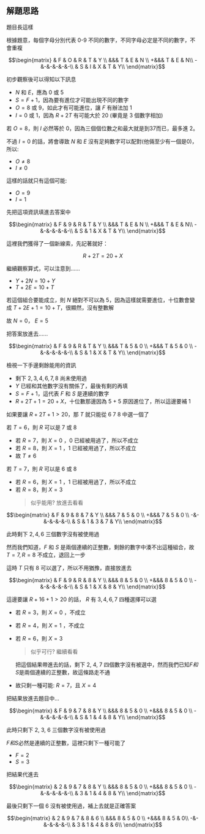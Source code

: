 ## 解題思路
題目長這樣

根據題意，每個字母分別代表 0-9 不同的數字，不同字母必定是不同的數字，不會重複

$$\begin{matrix}
& F & O & R & T & Y \\
&&&       T & E & N \\
+&&&      T & E & N\\
-&-&-&-&-&-\\
& S & I & X & T & Y\\
\end{matrix}$$

初步觀察後可以得知以下訊息
- $N$ 和 $E$，應為 0 或 5
- $S = F + 1$，因為要有進位才可能出現不同的數字
- $O = 8$ 或 $9$，如此才有可能進位，讓 $F$ 有辦法加 1
- $I = 0$ 或 $1$，因為 $R+2T$ 有可能大於 $20$ (畢竟是 3 個數字相加)

若 $O = 8$，則 $I$ 必然等於 0，因為三個個位數之和最大就是到37而已，最多進 2。

不過 $I = 0$ 的話，將會導致 $N$ 和 $E$ 沒有足夠數字可以配對(他倆至少有一個是0)，所以:
- $O\ne 8$
- $I\ne 0$

這樣的話就只有這個可能:
- $O = 9$
- $I = 1$

先把這項資訊填進去答案中

$$\begin{matrix}
& F & 9 & R & T & Y \\
&&&       T & E & N \\
+&&&      T & E & N\\
-&-&-&-&-&-\\
& S & 1 & X & T & Y\\
\end{matrix}$$

這裡我們獲得了一個新線索，先記著就好：

$$R+2T = 20 + X$$

繼續觀察算式，可以注意到......
- $Y + 2N = 10 + Y$
- $T + 2E = 10 + T$

若這個組合要能成立，則 $N$ 絕對不可以為 5，因為這樣就需要進位，十位數會變成 $T + 2E + 1= 10 + T$，很顯然，沒有整數解

故 $N = 0$， $E = 5$

把答案放進去......

$$\begin{matrix}
& F & 9 & R & T & Y \\
&&&       T & 5 & 0 \\
+&&&      T & 5 & 0 \\
-&-&-&-&-&-\\
& S & 1 & X & T & Y\\
\end{matrix}$$

檢視一下手邊剩餘能用的資訊
- 剩下 $2, 3, 4, 6, 7, 8$ 尚未使用過
- $Y$ 已經和其他數字沒有關係了，最後有剩的再填
- $S = F + 1$，這代表 $F$ 和 $S$ 是連續的數字
- $R + 2T + 1 = 20 + X$，十位數那邊因為 5 + 5 原因進位了，所以這邊要補 1

如果要讓 $R + 2T + 1 > 20$，那 $T$ 就只能從 6 7 8 中選一個了

若 $T = 6$，則 $R$ 可以是 7 或 8
- 若 $R=7$，則 $X=0$ ，0 已經被用過了，所以不成立
- 若 $R=8$，則 $X=1$ ，1 已經被用過了，所以不成立
- 故 $T \ne 6$

若 $T = 7$，則 $R$ 可以是 6 或 8
- 若 $R=6$，則 $X=1$ ，1 已經被用過了，所以不成立
- 若 $R=8$，則 $X=3$
    > 似乎能用? 放進去看看

$$\begin{matrix}
& F & 9 & 8 & 7 & Y \\
&&&       7 & 5 & 0 \\
+&&&      7 & 5 & 0 \\
-&-&-&-&-&-\\
& S & 1 & 3 & 7 & Y\\
\end{matrix}$$

此時剩下 $2, 4, 6$ 三個數字沒有被使用過

然而我們知道，$F$ 和 $S$ 是兩個連續的正整數，剩餘的數字中湊不出這種組合，故 $T = 7, R=8$ 不成立，退回上一步

這時 $T$ 只有 8 可以選了，所以不用猶豫，直接放進去

$$\begin{matrix}
& F & 9 & R & 8 & Y \\
&&&       8 & 5 & 0 \\
+&&&      8 & 5 & 0 \\
-&-&-&-&-&-\\
& S & 1 & X & 8 & Y\\
\end{matrix}$$

這邊要讓 $R + 16 + 1 > 20$ 的話， $R$ 有 $3, 4, 6, 7$ 四種選擇可以選
- 若 $R=3$，則 $X=0$ ，不成立
- 若 $R=4$，則 $X=1$ ，不成立
- 若 $R=6$，則 $X=3$
    > 似乎可行? 繼續看看
    
    把這個結果帶進去的話，剩下 2, 4, 7 四個數字沒有被選中，然而我們已知$F和S$是兩個連續的正整數，故這條路走不通
- 故只剩一種可能: $R = 7$，且 $X = 4$

把結果放進去題目中...

$$\begin{matrix}
& F & 9 & 7 & 8 & Y \\
&&&       8 & 5 & 0 \\
+&&&      8 & 5 & 0 \\
-&-&-&-&-&-\\
& S & 1 & 4 & 8 & Y\\
\end{matrix}$$

此時只剩下 2, 3, 6 三個數字沒有被使用過

$F和S$必然是連續的正整數，這裡只剩下一種可能了
- $F=2$
- $S=3$

把結果代進去

$$\begin{matrix}
& 2 & 9 & 7 & 8 & Y \\
&&&       8 & 5 & 0 \\
+&&&      8 & 5 & 0 \\
-&-&-&-&-&-\\
& 3 & 1 & 4 & 8 & Y\\
\end{matrix}$$

最後只剩下一個 6 沒有被使用過，補上去就是正確答案

$$\begin{matrix}
& 2 & 9 & 7 & 8 & 6 \\
&&&       8 & 5 & 0 \\
+&&&      8 & 5 & 0\\
-&-&-&-&-&-\\
& 3 & 1 & 4 & 8 & 6\\
\end{matrix}$$
